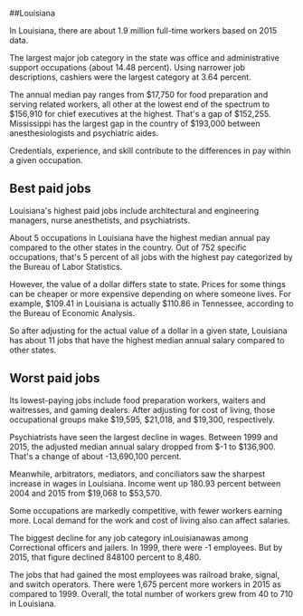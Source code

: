 

##Louisiana

In Louisiana, there are about 1.9 million full-time workers based on 2015 data.

The largest major job category in the state was office and administrative support occupations (about 14.48 percent). Using narrower job descriptions, cashiers were the largest category at 3.64 percent.
               
The annual median pay ranges from $17,750 for food preparation and serving related workers, all other at the lowest end of the spectrum to  $156,910 for chief executives at the highest. That's a gap of $152,255. Mississippi has the largest gap in the country of $193,000 between anesthesiologists and psychiatric aides.
          
Credentials, experience, and skill contribute to the differences in pay within a given occupation.

## Best paid jobs
Louisiana's highest paid jobs include <span class='occ_title_em'>architectural and engineering managers, nurse anesthetists</span>, and <span class='occ_title_em'>psychiatrists</span>.
               
About 5 occupations in Louisiana have the highest median annual pay compared to the other states in the country. Out of 752 specific occupations, that's 5 percent of all jobs with the highest pay categorized by the Bureau of Labor Statistics.
               
However, the value of a dollar differs state to state. Prices for some things can be cheaper or more expensive depending on where someone lives. For example, $109.41 in Louisiana is actually $110.86 in Tennessee, according to the Bureau of Economic Analysis.
               
So after adjusting for the actual value of a dollar in a given state, Louisiana has about 11 jobs that have the highest median annual salary compared to other states.
               
## Worst paid jobs

Its lowest-paying jobs include <span class='occ_title_em'>food preparation workers</span>, <span class='occ_title_em'>waiters and waitresses</span>, and <span class='occ_title_em'>gaming dealers</span>. After adjusting for cost of living, those occupational groups make $19,595,  $21,018, and  $19,300, respectively.
               
<span class='occ_title_em'>Psychiatrists</span> have seen the largest decline in wages. Between 1999 and 2015, the adjusted median annual salary dropped from $-1 to $136,900. That's a change of about -13,690,100 percent.
               
Meanwhile, <span class='occ_title_em'>arbitrators, mediators, and conciliators</span> saw the sharpest increase in wages in Louisiana. Income went up 180.93 percent between 2004 and 2015 from $19,068 to $53,570.

Some occupations are markedly competitive, with fewer workers earning more. Local demand for the work and cost of living also can affect salaries.

            
The biggest decline for any job category inLouisianawas among <span class='occ_title_em'>Correctional officers and jailers</span>. In 1999, there were -1 employees. But by 2015, that figure declined 848100 percent to 8,480. 
               
The jobs that had gained the most employees was railroad brake, signal, and switch operators. There were 1,675 percent more workers in 2015 as compared to 1999. Overall, the total number of workers grew from 40 to 710 in Louisiana.
